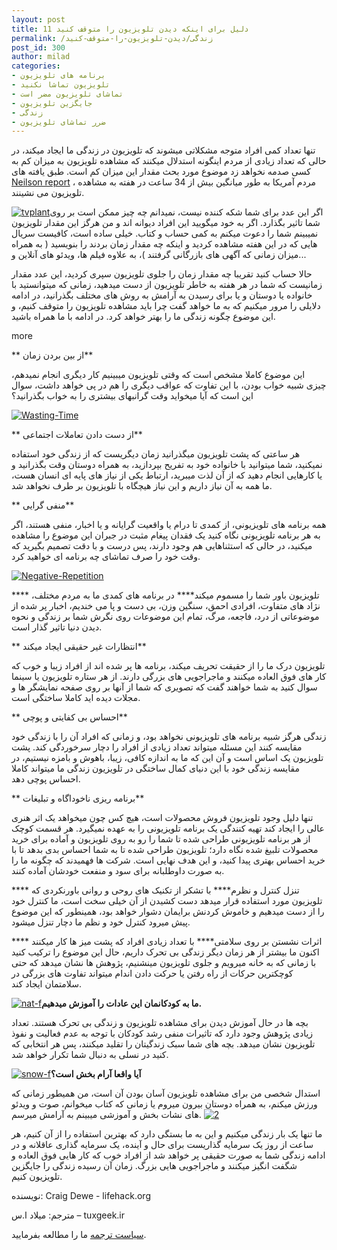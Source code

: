 ```yaml
---
layout: post
title: 11 دلیل برای اینکه دیدن تلویزیون را متوقف کنید
permalink: /زندگی/دیدن-تلویزیون-را-متوقف-کنید
post_id: 300
author: milad
categories: 
- برنامه های تلویزیون
- تلویزیون تماشا نکنید
- تماشای تلویزیون مضر است
- جایگزین تلویزیون
- زندگی
- ضرر تماشای تلویزیون
---
```


تنها تعداد کمی افراد متوجه مشکلاتی میشوند که تلویزیون در زندگی ما ایجاد میکند، در حالی که تعداد زیادی از مردم اینگونه استدلال میکنند که مشاهده تلویزیون به میزان کم به کسی صدمه نخواهد زد موضوع مورد بحث مقدار این میزان کم است. طبق یافته های 
[Neilson report](http://www.nielsen.com/content/dam/corporate/us/en/newswire/uploads/2011/04/State-of-the-Media-2011-TV-Upfronts.pdf) ، مردم آمریکا به طور میانگین بیش از 34 ساعت در هفته به مشاهده تلویزیون می نشینند.

[![tvplant](http://tuxgeek.ir/wp-content/uploads/2013/10/tvplant-300x193.jpg)](http://tuxgeek.ir/wp-content/uploads/2013/10/tvplant.jpg)اگر این عدد برای شما شکه کننده نیست، نمیدانم چه چیز ممکن است بر روی شما تاثیر بگذارد. اگر به خود میگویید این افراد دیوانه اند و من هرگز این مقدار تلویزیون نمیبینم شما را دعوت میکنم به کمی حساب و کتاب. خیلی ساده است، کافیست سریال هایی که در این هفته مشاهده کردید و اینکه چه مقدار زمان بردند را بنویسید ( به همراه میزان زمانی که آگهی های بازرگانی گرفتند )، به علاوه فیلم ها، ویدئو های آنلاین و...

حالا حساب کنید تقریبا چه مقدار زمان را جلوی تلویزیون سپری کردید، این عدد مقدار زمانیست که شما در هر هفته به خاطر تلویزیون از دست میدهید، زمانی که میتوانستید با خانواده یا دوستان و یا برای رسیدن به آرامش به روش های مختلف بگذرانید، در ادامه دلایلی را مرور میکنیم که به ما خواهد گفت چرا باید مشاهده تلویزیون را متوقف کنیم، و این موضوع چگونه زندگی ما را بهتر خواهد کرد.
در ادامه با ما همراه باشید.

more

** از بین بردن زمان**

این موضوع کاملا مشخص است که وقتی تلویزیون میبینیم کار دیگری انجام نمیدهم، چیزی شبیه خواب بودن، با این تفاوت که عواقب دیگری را هم در پی خواهد داشت، سوال این است که آیا میخواید وقت گرانبهای بیشتری را به خواب بگذرانید؟

[![Wasting-Time](http://tuxgeek.ir/wp-content/uploads/2013/10/Wasting-Time.jpg)](http://tuxgeek.ir/wp-content/uploads/2013/10/Wasting-Time.jpg)

** از دست دادن تعاملات اجتماعی**

هر ساعتی که پشت تلویزیون میگذرانید زمان دیگریست که از زندگی خود استفاده نمیکنید، شما میتوانید با خانواده خود به تفریح بپردازید، به همراه دوستان وقت بگذرانید و یا کارهایی انجام دهید که از آن لذت میبرید، ارتباط یکی از نیاز های پایه ای انسان هست، ما همه به آن نیاز داریم و این نیاز هیچگاه با تلویزیون بر طرف نخواهد شد.

** منفی گرایی**

همه برنامه های تلویزیونی، از کمدی تا درام یا واقعیت گرایانه و یا اخبار، منفی هستند، اگر به هر برنامه تلویزیونی نگاه کنید یک فقدان پیغام مثبت در جبران این موضوع را مشاهده میکنید، در حالی که استثناهایی هم وجود دارند، پس درست و با دقت تصمیم بگیرید که وقت خود را صرف تماشای چه برنامه ای خواهید کرد.

[![Negative-Repetition](http://tuxgeek.ir/wp-content/uploads/2013/10/Negative-Repetition.jpg)](http://tuxgeek.ir/wp-content/uploads/2013/10/Negative-Repetition.jpg)

**** تلویزیون باور شما را مسموم میکند****
در برنامه های کمدی ما به مردم مختلف، نژاد های متفاوت، افرادی احمق، سنگین وزن، بی دست و پا می خندیم، اخبار پر شده از موضوعاتی از درد، فاجعه، مرگ، تمام این موضوعات روی نگرش شما بر زندگی و نحوه دیدن دنیا تاثیر گذار است.

** انتظارات غیر حقیقی ایجاد میکند**

تلویزیون درک ما را از حقیقت تحریف میکند، برنامه ها پر شده اند از افراد زیبا و خوب که کار های فوق العاده میکنند و ماجراجویی های بزرگی دارند. از هر ستاره تلویزیون یا سینما سوال کنید به شما خواهند گفت که تصویری که شما از آنها بر روی صفحه نمایشگر ها و مجلات دیده اید کاملا ساختگی است.

** احساس بی کفایتی و پوچی**

زندگی هرگز شبیه برنامه های تلویزیونی نخواهد بود، و زمانی که افراد آن را با زندگی خود مقایسه کنند این مسئله میتواند تعداد زیادی از افراد را دچار سرخوردگی کند. پشت تلویزیون یک اساس است و آن این که ما به اندازه کافی، زیبا، باهوش و بامزه نیستیم، در مقایسه زندگی خود با این دنیای کمال ساختگی در تلویزیون زندگی ما میتواند کاملا احساس پوچی دهد.

** برنامه ریزی ناخوداگاه و تبلیغات**

تنها دلیل وجود تلویزیون فروش محصولات است، هیچ کس چون میخواهد یک اثر هنری عالی را ایجاد کند تهیه کنندگی یک برنامه تلویزیونی را به عهده نمیگیرد. هر قسمت کوچک از هر برنامه تلویزیونی طراحی شده تا شما را رو به روی تلویزیون و آماده برای خرید محصولات تلبیغ شده نگاه دارد؛ تلویزیون طراحی شده تا به شما احساس بدی بدهد تا با خرید احساس بهتری پیدا کنید، و این هدف نهایی است. شرکت ها فهمیدند که چگونه ما را به صورت داوطلبانه برای سود و منفعت خودشان آماده کنند.

**** تنزل کنترل و نظرم****
با تشکر از تکنیک های روحی و روانی باورنکردی که تلویزیون مورد استفاده قرار میدهد دست کشیدن از آن خیلی سخت است، ما کنترل خود را از دست میدهیم و خاموش کردنش برایمان دشوار خواهد بود، همینطور که این موضوع پیش میرود کنترل خود و نظم ما دچار تنزل میشود.

**** اثرات نشستن بر روی سلامتی****
با تعداد زیادی افراد که پشت میز ها کار میکنند اکنون ما بیشتر از هر زمان دیگر زندگی بی تحرک داریم، حال این موضوع را ترکیب کنید با زمانی که به خانه میرویم و جلوی تلویزیون مینشنیم، پژوهش ها نشان میدهد که حتی کوچکترین حرکات از راه رفتن یا حرکت دادن اندام میتواند تفاوت های بزرگی در سلامتمان ایجاد کند.

[![nat-f](http://tuxgeek.ir/wp-content/uploads/2013/10/nat-f.jpg)](http://tuxgeek.ir/wp-content/uploads/2013/10/nat-f.jpg)**ما به کودکانمان این عادات را آموزش میدهیم.**

بچه ها در حال آموزش دیدن برای مشاهده تلویزیون و زندگی بی تحرک هستند. تعداد زیادی پژوهش وجود دارد که تاثیرات منفی رشد کودکان با توجه به عدم فعالیت و نفوذ تلویزیون نشان میدهد. بچه های شما سبک زندگیتان را تقلید میکنند، پس هر انتخابی که کنید در نسلی به دنبال شما تکرار خواهد شد.

[![snow-f](http://tuxgeek.ir/wp-content/uploads/2013/10/snow-f.jpg)](http://tuxgeek.ir/wp-content/uploads/2013/10/snow-f.jpg)**آیا واقعا آرام بخش است؟**

استدال شخصی من برای مشاهده تلویزیون آسان بودن آن است، من همیطور زمانی که ورزش میکنم، به همراه دوستان بیرون میروم یا زمانی که کتاب میخوانم، صوت و ویدئو های نشات بخش و آموزشی میبینم به آرامش میرسم.
[![2](http://tuxgeek.ir/wp-content/uploads/2013/10/2.jpg)](http://tuxgeek.ir/wp-content/uploads/2013/10/2.jpg)

ما تنها یک بار زندگی میکنیم و این به ما بستگی دارد که بهترین استفاده را از آن کنیم، هر ساعت از روز یک سرمایه گذاریست برای حال و آینده، یک سرمایه گذاری عاقلانه و در ادامه زندگی شما به صورت حقیقی پر خواهد شد از افراد خوب که کار هایی فوق العاده و شگفت انگیز میکنند و ماجراجویی هایی بزرگ.
زمان آن رسیده زندگی را جایگزین تلویزیون کنیم.

نویسنده: Craig Dewe - lifehack.org

مترجم: میلاد ا.س – tuxgeek.ir

[سیاست ترجمه](http://tuxgeek.ir/%D9%85%D9%82%D8%A7%D9%84%D8%A7%D8%AA-%D8%AA%D8%B1%D8%AC%D9%85%D9%87-%D8%B4%D8%AF%D9%87/) ما را مطالعه بفرمایید.